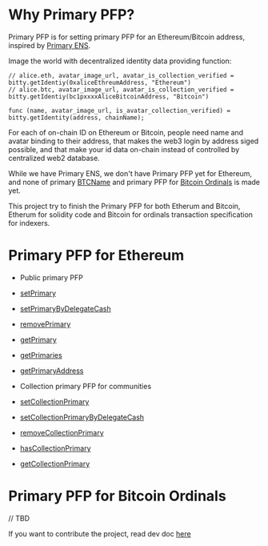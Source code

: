 # Why Primary PFP?

Primary PFP is for setting primary PFP for an Ethereum/Bitcoin address, inspired by [Primary ENS](https://support.ens.domains/en/articles/7890756-the-primary-name).


Image the world with decentralized identity data providing function:

```
// alice.eth, avatar_image_url, avatar_is_collection_verified = bitty.getIdentiy(0xaliceEthreumAddress, "Ethereum")
// alice.btc, avatar_image_url, avatar_is_collection_verified = bitty.getIdentiy(bc1pxxxxAliceBitcoinAddress, "Bitcoin")

func (name, avatar_image_url, is_avatar_collection_verified) = bitty.getIdentity(address, chainName);
```

For each of on-chain ID on Ethereum or Bitcoin, people need name and avatar binding to their
address, that makes the web3 login by address siged possible, and that make your id data on-chain instead of controlled by centralized web2 database.

While we have Primary ENS, we don't have Primary PFP yet for Ethereum, and none of primary [BTCName](https://github.com/BtcName) and
primary PFP for [Bitcoin Ordinals](https://github.com/ordinals/ord) is made yet.

This project try to finish the Primary PFP for both Etherum and Bitcoin, Etherum for solidity code and Bitcoin for ordinals transaction specification for indexers.

# Primary PFP for Ethereum

- Public primary PFP


 - [setPrimary](https://github.com/BittyIO/Primary-PFP/blob/main/src/IPrimaryPFP.sol#L31)

 - [setPrimaryByDelegateCash](https://github.com/BittyIO/Primary-PFP/blob/main/src/IPrimaryPFP.sol#L40)

 - [removePrimary](https://github.com/BittyIO/Primary-PFP/blob/main/src/IPrimaryPFP.sol#L49)

 - [getPrimary](https://github.com/BittyIO/Primary-PFP/blob/main/src/IPrimaryPFP.sol#L57)

 - [getPrimaries](https://github.com/BittyIO/Primary-PFP/blob/main/src/IPrimaryPFP.sol#L65)

 - [getPrimaryAddress](https://github.com/BittyIO/Primary-PFP/blob/main/src/IPrimaryPFP.sol#L74)
 

- Collection primary PFP for communities


 - [setCollectionPrimary](https://github.com/BittyIO/Primary-PFP/blob/main/src/ICollectionPrimaryPFP.sol#L25)
 
 - [setCollectionPrimaryByDelegateCash](https://github.com/BittyIO/Primary-PFP/blob/main/src/ICollectionPrimaryPFP.sol#L34)

 - [removeCollectionPrimary](https://github.com/BittyIO/Primary-PFP/blob/main/src/ICollectionPrimaryPFP.sol#L43)

 - [hasCollectionPrimary](https://github.com/BittyIO/Primary-PFP/blob/main/src/ICollectionPrimaryPFP.sol#L52)

 - [getCollectionPrimary](https://github.com/BittyIO/Primary-PFP/blob/main/src/ICollectionPrimaryPFP.sol#L61)

# Primary PFP for Bitcoin Ordinals
// TBD

If you want to contribute the project, read dev doc [here](https://github.com/BittyIO/Primary-PFP/blob/main/dev.md)
